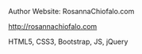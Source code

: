 Author Website: RosannaChiofalo.com

http://rosannachiofalo.com


HTML5, CSS3, Bootstrap, JS, jQuery